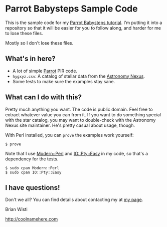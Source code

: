 # Parrot Babysteps Sample Code

[Parrot Babysteps tutorial]: http://coolnamehere.com/geekery/parrot/learn/
[Astronomy Nexus]: http://astronexus.com
[Parrot]: http://parrot.org
[My page]: http://coolnamehere.com/brian

This is the sample code for my [Parrot Babysteps tutorial][]. I'm putting
it into a repository so that it will be easier for you to follow along,
and harder for me to lose these files.

Mostly so I don't lose these files.

## What's in here?

* A lot of simple [Parrot][] PIR code.
* `hygxyz.csv`: A catalog of stellar data from the [Astronomy Nexus][].
* Some tests to make sure the examples stay sane.

## What can I do with this?

Pretty much anything you want. The code is public domain. Feel free to
extract whatever value you can from it. If you want to do something
special with the star catalog, you may want to double-check with the
Astronomy Nexus site maintainer. He's pretty casual about usage, though.

With Perl installed, you can `prove` the examples work yourself:

    $ prove

[Modern::Perl]: http://search.cpan.org/~chromatic/Modern-Perl-1.03/
[IO::Pty::Easy]: http://search.cpan.org/~doy/IO-Pty-Easy-0.08/

Note that I use [Modern::Perl] and [IO::Pty::Easy][] in my code, so that's a dependency for the tests.

    $ sudo cpan Modern::Perl
    $ sudo cpan IO::Pty::Easy

## I have questions!

Don't we all? You can find details about contacting my at [my page][].

Brian Wisti

<http://coolnamehere.com>
